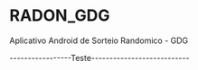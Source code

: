# RADON_GDG
Aplicativo Android de Sorteio Randomico - GDG

-----------------Teste---------------------------
